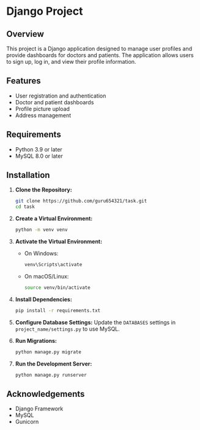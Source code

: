# Django Project

## Overview

This project is a Django application designed to manage user profiles and provide dashboards for doctors and patients. The application allows users to sign up, log in, and view their profile information.

## Features

- User registration and authentication
- Doctor and patient dashboards
- Profile picture upload
- Address management

## Requirements

- Python 3.9 or later
- MySQL 8.0 or later

## Installation

1. **Clone the Repository:**
    ```bash
    git clone https://github.com/guru654321/task.git
    cd task
    ```

2. **Create a Virtual Environment:**
    ```bash
    python -m venv venv
    ```

3. **Activate the Virtual Environment:**
    - On Windows:
        ```bash
        venv\Scripts\activate
        ```
    - On macOS/Linux:
        ```bash
        source venv/bin/activate
        ```

4. **Install Dependencies:**
    ```bash
    pip install -r requirements.txt
    ```

5. **Configure Database Settings:**
    Update the `DATABASES` settings in `project_name/settings.py` to use MySQL.

6. **Run Migrations:**
    ```bash
    python manage.py migrate
    ```

7. **Run the Development Server:**
    ```bash
    python manage.py runserver
    ```


## Acknowledgements

- Django Framework
- MySQL
- Gunicorn
